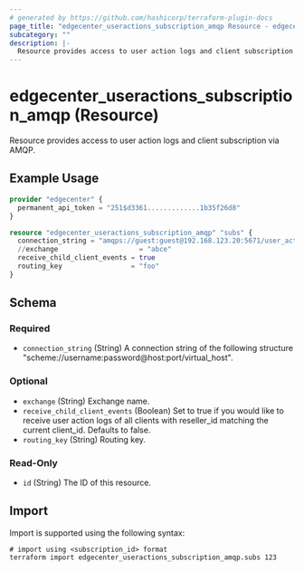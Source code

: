 ```yaml
---
# generated by https://github.com/hashicorp/terraform-plugin-docs
page_title: "edgecenter_useractions_subscription_amqp Resource - edgecenter"
subcategory: ""
description: |-
  Resource provides access to user action logs and client subscription via AMQP.
---
```


# edgecenter_useractions_subscription_amqp (Resource)

Resource provides access to user action logs and client subscription via AMQP.

## Example Usage

```terraform
provider "edgecenter" {
  permanent_api_token = "251$d3361.............1b35f26d8"
}

resource "edgecenter_useractions_subscription_amqp" "subs" {
  connection_string = "amqps://guest:guest@192.168.123.20:5671/user_action_events"
  //exchange                    = "abce"
  receive_child_client_events = true
  routing_key                 = "foo"
}
```

<!-- schema generated by tfplugindocs -->
## Schema

### Required

- `connection_string` (String) A connection string of the following structure "scheme://username:password@host:port/virtual_host".

### Optional

- `exchange` (String) Exchange name.
- `receive_child_client_events` (Boolean) Set to true if you would like to receive user action logs of all clients with reseller_id matching the current client_id. Defaults to false.
- `routing_key` (String) Routing key.

### Read-Only

- `id` (String) The ID of this resource.

## Import

Import is supported using the following syntax:

```shell
# import using <subscription_id> format
terraform import edgecenter_useractions_subscription_amqp.subs 123
```
